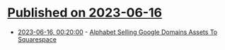 # [Published on 2023-06-16](index.md)

* [2023-06-16, 00:20:00](https://it.slashdot.org/story/23/06/15/2335217/alphabet-selling-google-domains-assets-to-squarespace?utm_source=rss1.0mainlinkanon&utm_medium=feed) - [Alphabet Selling Google Domains Assets To Squarespace](https://it.slashdot.org/story/23/06/15/2335217/alphabet-selling-google-domains-assets-to-squarespace?utm_source=rss1.0mainlinkanon&utm_medium=feed)
